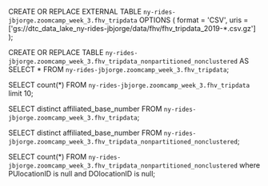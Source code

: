 CREATE OR REPLACE EXTERNAL TABLE `ny-rides-jbjorge.zoomcamp_week_3.fhv_tripdata`
OPTIONS (
  format = 'CSV',
  uris = ['gs://dtc_data_lake_ny-rides-jbjorge/data/fhv/fhv_tripdata_2019-*.csv.gz']
);

CREATE OR REPLACE TABLE `ny-rides-jbjorge.zoomcamp_week_3.fhv_tripdata_nonpartitioned_nonclustered` AS
SELECT * FROM `ny-rides-jbjorge.zoomcamp_week_3.fhv_tripdata`;

SELECT count(*)
 FROM `ny-rides-jbjorge.zoomcamp_week_3.fhv_tripdata` limit 10;


SELECT distinct affiliated_base_number FROM `ny-rides-jbjorge.zoomcamp_week_3.fhv_tripdata`;

SELECT distinct affiliated_base_number FROM `ny-rides-jbjorge.zoomcamp_week_3.fhv_tripdata_nonpartitioned_nonclustered`;



SELECT count(*) 
FROM `ny-rides-jbjorge.zoomcamp_week_3.fhv_tripdata_nonpartitioned_nonclustered`
where PUlocationID is null and DOlocationID is null;